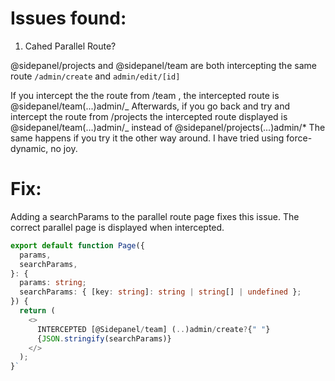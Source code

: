 # Issues found:

1. Cahed Parallel Route?

@sidepanel/projects and @sidepanel/team are both intercepting the same route `/admin/create` and `admin/edit/[id]`

If you intercept the the route from /team , the intercepted route is @sidepanel/team(...)admin/_ Afterwards, if you go back and
try and intercept the route from /projects the intercepted route displayed is @sidepanel/team(...)admin/_ instead of @sidepanel/projects(...)admin/\*
The same happens if you try it the other way around. I have tried using force-dynamic, no joy.

# Fix:

Adding a searchParams to the parallel route page fixes this issue. The correct parallel page is displayed when intercepted.

```typescript
export default function Page({
  params,
  searchParams,
}: {
  params: string;
  searchParams: { [key: string]: string | string[] | undefined };
}) {
  return (
    <>
      INTERCEPTED [@Sidepanel/team] (..)admin/create?{" "}
      {JSON.stringify(searchParams)}
    </>
  );
}`
```
